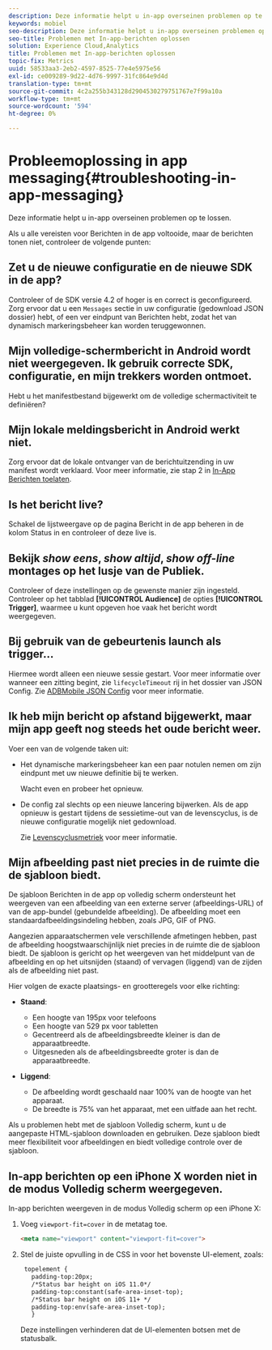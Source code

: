 ```yaml
---
description: Deze informatie helpt u in-app overseinen problemen op te lossen.
keywords: mobiel
seo-description: Deze informatie helpt u in-app overseinen problemen op te lossen.
seo-title: Problemen met In-app-berichten oplossen
solution: Experience Cloud,Analytics
title: Problemen met In-app-berichten oplossen
topic-fix: Metrics
uuid: 58533aa3-2eb2-4597-8525-77e4e5975e56
exl-id: ce009289-9d22-4d76-9997-31fc864e9d4d
translation-type: tm+mt
source-git-commit: 4c2a255b343128d2904530279751767e7f99a10a
workflow-type: tm+mt
source-wordcount: '594'
ht-degree: 0%

---
```


# Probleemoplossing in app messaging{#troubleshooting-in-app-messaging}

Deze informatie helpt u in-app overseinen problemen op te lossen.

Als u alle vereisten voor Berichten in de app voltooide, maar de berichten tonen niet, controleer de volgende punten:

## Zet u de nieuwe configuratie en de nieuwe SDK in de app?

Controleer of de SDK versie 4.2 of hoger is en correct is geconfigureerd. Zorg ervoor dat u een `Messages` sectie in uw configuratie (gedownload JSON dossier) hebt, of een ver eindpunt van Berichten hebt, zodat het van dynamisch markeringsbeheer kan worden teruggewonnen.

## Mijn volledige-schermbericht in Android wordt niet weergegeven. Ik gebruik correcte SDK, configuratie, en mijn trekkers worden ontmoet.

Hebt u het manifestbestand bijgewerkt om de volledige schermactiviteit te definiëren?

## Mijn lokale meldingsbericht in Android werkt niet.

Zorg ervoor dat de lokale ontvanger van de berichtuitzending in uw manifest wordt verklaard. Voor meer informatie, zie stap 2 in [In-App Berichten toelaten](/help/android/messaging-main/messaging/messaging.md).

## Is het bericht live?

Schakel de lijstweergave op de pagina Bericht in de app beheren in de kolom Status in en controleer of deze live is.

## Bekijk *show eens*, *show altijd*, *show off-line* montages op het lusje van de Publiek.

Controleer of deze instellingen op de gewenste manier zijn ingesteld. Controleer op het tabblad **[!UICONTROL Audience]** de opties **[!UICONTROL Trigger]**, waarmee u kunt opgeven hoe vaak het bericht wordt weergegeven.

## Bij gebruik van de gebeurtenis launch als trigger...

Hiermee wordt alleen een nieuwe sessie gestart. Voor meer informatie over wanneer een zitting begint, zie `lifecycleTimeout` rij in het dossier van JSON Config. Zie [ADBMobile JSON Config](/help/ios/configuration/json-config/json-config.md) voor meer informatie.

## Ik heb mijn bericht op afstand bijgewerkt, maar mijn app geeft nog steeds het oude bericht weer.

Voer een van de volgende taken uit:

* Het dynamische markeringsbeheer kan een paar notulen nemen om zijn eindpunt met uw nieuwe definitie bij te werken.

   Wacht even en probeer het opnieuw.

* De config zal slechts op een nieuwe lancering bijwerken.
Als de app opnieuw is gestart tijdens de sessietime-out van de levenscyclus, is de nieuwe configuratie mogelijk niet gedownload.

   Zie [Levenscyclusmetriek](/help/ios/metrics.md) voor meer informatie.

## Mijn afbeelding past niet precies in de ruimte die de sjabloon biedt.

De sjabloon Berichten in de app op volledig scherm ondersteunt het weergeven van een afbeelding van een externe server (afbeeldings-URL) of van de app-bundel (gebundelde afbeelding). De afbeelding moet een standaardafbeeldingsindeling hebben, zoals JPG, GIF of PNG.

Aangezien apparaatschermen vele verschillende afmetingen hebben, past de afbeelding hoogstwaarschijnlijk niet precies in de ruimte die de sjabloon biedt. De sjabloon is gericht op het weergeven van het middelpunt van de afbeelding en op het uitsnijden (staand) of vervagen (liggend) van de zijden als de afbeelding niet past.

Hier volgen de exacte plaatsings- en grootteregels voor elke richting:

* **Staand**:
   * Een hoogte van 195px voor telefoons
   * Een hoogte van 529 px voor tabletten
   * Gecentreerd als de afbeeldingsbreedte kleiner is dan de apparaatbreedte.
   * Uitgesneden als de afbeeldingsbreedte groter is dan de apparaatbreedte.

* **Liggend**:
   * De afbeelding wordt geschaald naar 100% van de hoogte van het apparaat.
   * De breedte is 75% van het apparaat, met een uitfade aan het recht.

Als u problemen hebt met de sjabloon Volledig scherm, kunt u de aangepaste HTML-sjabloon downloaden en gebruiken. Deze sjabloon biedt meer flexibiliteit voor afbeeldingen en biedt volledige controle over de sjabloon.

## In-app berichten op een iPhone X worden niet in de modus Volledig scherm weergegeven.

In-app berichten weergeven in de modus Volledig scherm op een iPhone X:

1. Voeg `viewport-fit=cover` in de metatag toe.

   ```html
   <meta name="viewport" content="viewport-fit=cover">
   ```

1. Stel de juiste opvulling in de CSS in voor het bovenste UI-element, zoals:

   ```html
    topelement {
      padding-top:20px;
      /*Status bar height on iOS 11.0*/
      padding-top:constant(safe-area-inset-top);
      /*Status bar height on iOS 11+ */
      padding-top:env(safe-area-inset-top);
      } 
   ```

   Deze instellingen verhinderen dat de UI-elementen botsen met de statusbalk.
